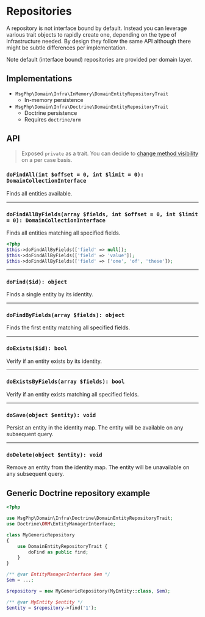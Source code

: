 # Repositories

A repository is not interface bound by default. Instead you can leverage various trait objects to rapidly create one, 
depending on the type of infrastructure needed. By design they follow the same API although there might be subtle
differences per implementation.

Note default (interface bound) repositories are provided per domain layer.

## Implementations

- `MsgPhp\Domain\Infra\InMemory\DomainEntityRepositoryTrait`
    - In-memory persistence
- `MsgPhp\Domain\Infra\Doctrine\DomainEntityRepositoryTrait`
    - Doctrine persistence
    - Requires `doctrine/orm`

## API

> Exposed `private` as a trait. You can decide to [change method visibility](https://secure.php.net/manual/en/language.oop5.traits.php#language.oop5.traits.visibility)
on a per case basis.

### `doFindAll(int $offset = 0, int $limit = 0): DomainCollectionInterface`

Finds all entities available.

---

### `doFindAllByFields(array $fields, int $offset = 0, int $limit = 0): DomainCollectionInterface`

Finds all entities matching all specified fields.

```php
<?php
$this->doFindAllByFields(['field' => null]);
$this->doFindAllByFields(['field' => 'value']);
$this->doFindAllByFields(['field' => ['one', 'of', 'these']);
```

---

### `doFind($id): object`

Finds a single entity by its identity.

---

### `doFindByFields(array $fields): object`

Finds the first entity matching all specified fields.

---

### `doExists($id): bool`

Verify if an entity exists by its identity.

---

### `doExistsByFields(array $fields): bool`

Verify if an entity exists matching all specified fields.

---

### `doSave(object $entity): void`

Persist an entity in the identity map. The entity will be available on any subsequent query.

---

### `doDelete(object $entity): void`

Remove an entity from the identity map. The entity will be unavailable on any subsequent query.

## Generic Doctrine repository example

```php
<?php

use MsgPhp\Domain\Infra\Doctrine\DomainEntityRepositoryTrait;
use Doctrine\ORM\EntityManagerInterface;

class MyGenericRepository
{
    use DomainEntityRepositoryTrait {
        doFind as public find;
    }
}

/** @var EntityManagerInterface $em */
$em = ...;

$repository = new MyGenericRepository(MyEntity::class, $em); 

/** @var MyEntity $entity */
$entity = $repository->find('1');
```
